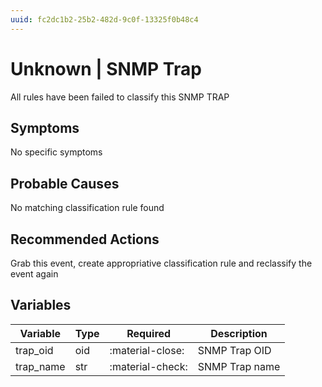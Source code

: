 ```yaml
---
uuid: fc2dc1b2-25b2-482d-9c0f-13325f0b48c4
---
```

# Unknown | SNMP Trap

All rules have been failed to classify this SNMP TRAP

## Symptoms

No specific symptoms

## Probable Causes

No matching classification rule found

## Recommended Actions

Grab this event, create appropriative classification rule and reclassify the event again

## Variables

Variable | Type | Required | Description
--- | --- | --- | ---
trap_oid | oid | :material-close: | SNMP Trap OID
trap_name | str | :material-check: | SNMP Trap name
